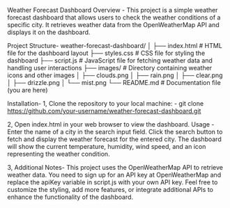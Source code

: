 Weather Forecast Dashboard
Overview -
This project is a simple weather forecast dashboard that allows users to check the weather conditions of a specific city. It retrieves weather data from the OpenWeatherMap API and displays it on the dashboard.


Project Structure-
weather-forecast-dashboard/
│
├── index.html            # HTML file for the dashboard layout
├── styles.css            # CSS file for styling the dashboard
├── script.js             # JavaScript file for fetching weather data and handling user interactions
├── images/               # Directory containing weather icons and other images
│   ├── clouds.png
│   ├── rain.png
│   ├── clear.png
│   ├── drizzle.png
│   └── mist.png
└── README.md             # Documentation file (you are here)


Installation-
1, Clone the repository to your local machine: -  git clone https://github.com/your-username/weather-forecast-dashboard.git

2, Open index.html in your web browser to view the dashboard.
Usage -
Enter the name of a city in the search input field.
Click the search button to fetch and display the weather forecast for the entered city.
The dashboard will show the current temperature, humidity, wind speed, and an icon representing the weather condition.

3, Additional Notes-
This project uses the OpenWeatherMap API to retrieve weather data. You need to sign up for an API key at OpenWeatherMap and replace the apiKey variable in script.js with your own API key.
Feel free to customize the styling, add more features, or integrate additional APIs to enhance the functionality of the dashboard.
